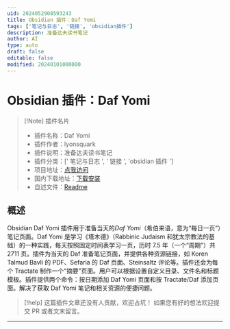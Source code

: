 ```yaml
---
uid: 2024052908593243
title: Obsidian 插件：Daf Yomi
tags: ['笔记与日志', '链接', 'obsidian插件']
description: 准备达夫读书笔记
author: AI
type: auto
draft: false
editable: false
modified: 20240101000000
---
```


# Obsidian 插件：Daf Yomi

> [!Note] 插件名片
> - 插件名称：Daf Yomi
> - 插件作者：lyonsquark
> - 插件说明：准备达夫读书笔记
> - 插件分类：[' 笔记与日志 ', ' 链接 ', 'obsidian 插件 ']
> - 项目地址：[点我访问](https://github.com/lyonsquark/obsidian-daf-yomi)
> - 国内下载地址：[下载安装](https://pkmer.cn/products/plugin/pluginMarket/?obsidian-daf-yomi)
> - 自述文件：[Readme](https://ghproxy.net/https://raw.githubusercontent.com/lyonsquark/obsidian-daf-yomi/main/README.md)

## 概述

Obsidian Daf Yomi 插件用于准备当天的*Daf Yomi*（希伯来语，意为“每日一页”）笔记页面。Daf Yomi 是学习《塔木德》（Rabbinic Judaism 和犹太宗教法的基础）的一种实践，每天按照固定时间表学习一页，历时 7.5 年（一个“周期”）共 2711 页。插件为当天的 Daf 准备笔记页面，并提供各种资源链接，如 Koren Talmud Bavli 的 PDF、Sefaria 的 Daf 页面、Steinsaltz 评论等。插件还会为每个 Tractate 制作一个“摘要”页面。用户可以根据设置自定义目录、文件名和标题模板。插件提供两个命令：按日期添加 Daf Yomi 页面和按 Tractate/Daf 添加页面。解决了获取 Daf Yomi 笔记和相关资源的便捷问题。

> [!help]
> 这篇插件文章还没有人贡献，欢迎占坑！
> 如果您有好的想法欢迎提交 PR 或者文末留言。

---



